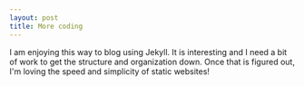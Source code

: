 ```yaml
---
layout: post
title: More coding 
---
```

I am enjoying this way to blog using Jekyll.  It is interesting and I need a bit of work to get the structure and organization down.  Once that is figured out, I'm loving the speed and simplicity of static websites!
